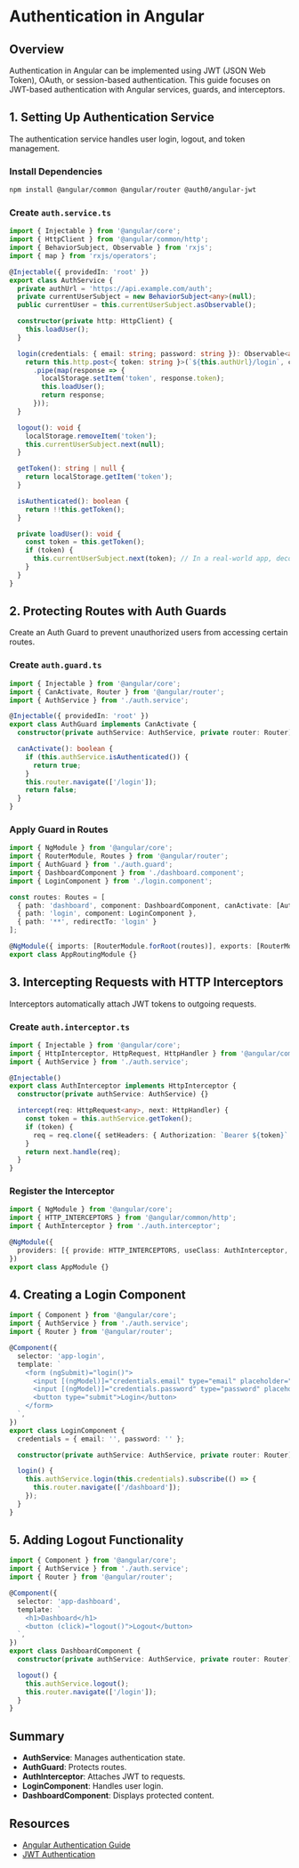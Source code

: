 # Authentication in Angular

## Overview
Authentication in Angular can be implemented using JWT (JSON Web Token), OAuth, or session-based authentication. This guide focuses on JWT-based authentication with Angular services, guards, and interceptors.

## 1. Setting Up Authentication Service
The authentication service handles user login, logout, and token management.

### Install Dependencies
```sh
npm install @angular/common @angular/router @auth0/angular-jwt
```

### Create `auth.service.ts`
```typescript
import { Injectable } from '@angular/core';
import { HttpClient } from '@angular/common/http';
import { BehaviorSubject, Observable } from 'rxjs';
import { map } from 'rxjs/operators';

@Injectable({ providedIn: 'root' })
export class AuthService {
  private authUrl = 'https://api.example.com/auth';
  private currentUserSubject = new BehaviorSubject<any>(null);
  public currentUser = this.currentUserSubject.asObservable();

  constructor(private http: HttpClient) {
    this.loadUser();
  }

  login(credentials: { email: string; password: string }): Observable<any> {
    return this.http.post<{ token: string }>(`${this.authUrl}/login`, credentials)
      .pipe(map(response => {
        localStorage.setItem('token', response.token);
        this.loadUser();
        return response;
      }));
  }

  logout(): void {
    localStorage.removeItem('token');
    this.currentUserSubject.next(null);
  }

  getToken(): string | null {
    return localStorage.getItem('token');
  }

  isAuthenticated(): boolean {
    return !!this.getToken();
  }

  private loadUser(): void {
    const token = this.getToken();
    if (token) {
      this.currentUserSubject.next(token); // In a real-world app, decode token to get user info
    }
  }
}
```

## 2. Protecting Routes with Auth Guards
Create an Auth Guard to prevent unauthorized users from accessing certain routes.

### Create `auth.guard.ts`
```typescript
import { Injectable } from '@angular/core';
import { CanActivate, Router } from '@angular/router';
import { AuthService } from './auth.service';

@Injectable({ providedIn: 'root' })
export class AuthGuard implements CanActivate {
  constructor(private authService: AuthService, private router: Router) {}

  canActivate(): boolean {
    if (this.authService.isAuthenticated()) {
      return true;
    }
    this.router.navigate(['/login']);
    return false;
  }
}
```

### Apply Guard in Routes
```typescript
import { NgModule } from '@angular/core';
import { RouterModule, Routes } from '@angular/router';
import { AuthGuard } from './auth.guard';
import { DashboardComponent } from './dashboard.component';
import { LoginComponent } from './login.component';

const routes: Routes = [
  { path: 'dashboard', component: DashboardComponent, canActivate: [AuthGuard] },
  { path: 'login', component: LoginComponent },
  { path: '**', redirectTo: 'login' }
];

@NgModule({ imports: [RouterModule.forRoot(routes)], exports: [RouterModule] })
export class AppRoutingModule {}
```

## 3. Intercepting Requests with HTTP Interceptors
Interceptors automatically attach JWT tokens to outgoing requests.

### Create `auth.interceptor.ts`
```typescript
import { Injectable } from '@angular/core';
import { HttpInterceptor, HttpRequest, HttpHandler } from '@angular/common/http';
import { AuthService } from './auth.service';

@Injectable()
export class AuthInterceptor implements HttpInterceptor {
  constructor(private authService: AuthService) {}

  intercept(req: HttpRequest<any>, next: HttpHandler) {
    const token = this.authService.getToken();
    if (token) {
      req = req.clone({ setHeaders: { Authorization: `Bearer ${token}` } });
    }
    return next.handle(req);
  }
}
```

### Register the Interceptor
```typescript
import { NgModule } from '@angular/core';
import { HTTP_INTERCEPTORS } from '@angular/common/http';
import { AuthInterceptor } from './auth.interceptor';

@NgModule({
  providers: [{ provide: HTTP_INTERCEPTORS, useClass: AuthInterceptor, multi: true }]
})
export class AppModule {}
```

## 4. Creating a Login Component
```typescript
import { Component } from '@angular/core';
import { AuthService } from './auth.service';
import { Router } from '@angular/router';

@Component({
  selector: 'app-login',
  template: `
    <form (ngSubmit)="login()">
      <input [(ngModel)]="credentials.email" type="email" placeholder="Email" required>
      <input [(ngModel)]="credentials.password" type="password" placeholder="Password" required>
      <button type="submit">Login</button>
    </form>
  `,
})
export class LoginComponent {
  credentials = { email: '', password: '' };

  constructor(private authService: AuthService, private router: Router) {}

  login() {
    this.authService.login(this.credentials).subscribe(() => {
      this.router.navigate(['/dashboard']);
    });
  }
}
```

## 5. Adding Logout Functionality
```typescript
import { Component } from '@angular/core';
import { AuthService } from './auth.service';
import { Router } from '@angular/router';

@Component({
  selector: 'app-dashboard',
  template: `
    <h1>Dashboard</h1>
    <button (click)="logout()">Logout</button>
  `,
})
export class DashboardComponent {
  constructor(private authService: AuthService, private router: Router) {}

  logout() {
    this.authService.logout();
    this.router.navigate(['/login']);
  }
}
```

## Summary
- **AuthService**: Manages authentication state.
- **AuthGuard**: Protects routes.
- **AuthInterceptor**: Attaches JWT to requests.
- **LoginComponent**: Handles user login.
- **DashboardComponent**: Displays protected content.

## Resources
- [Angular Authentication Guide](https://angular.io/guide/security)
- [JWT Authentication](https://jwt.io)
